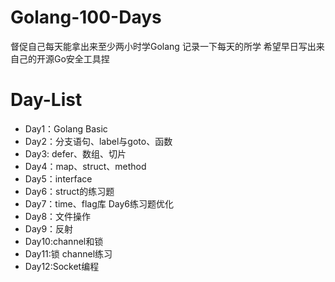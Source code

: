 # Golang-100-Days
督促自己每天能拿出来至少两小时学Golang
记录一下每天的所学
希望早日写出来自己的开源Go安全工具捏

# Day-List

* Day1：Golang Basic
* Day2：分支语句、label与goto、函数
* Day3: defer、数组、切片
* Day4：map、struct、method
* Day5：interface
* Day6：struct的练习题
* Day7：time、flag库  Day6练习题优化
* Day8：文件操作
* Day9：反射
* Day10:channel和锁
* Day11:锁 channel练习
* Day12:Socket编程
